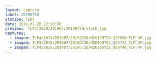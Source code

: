 ```yaml
---
layout: capture
label: 20190720
station: TLP4
date: 2019-07-20 22:26:58
preview:  TLP4/2019/201907/20190720/stack.jpg
capturas:
  - imagem: TLP4/2019/201907/20190720/M20190720_222658_TLP_4P.jpg
  - imagem: TLP4/2019/201907/20190720/M20190720_224721_TLP_4P.jpg
  - imagem: TLP4/2019/201907/20190720/M20190721_050746_TLP_4P.jpg
---
```

